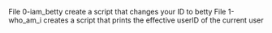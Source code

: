 File 0-iam_betty create a script that changes your ID to betty
File 1-who_am_i creates a script that prints the effective userID of the current user
